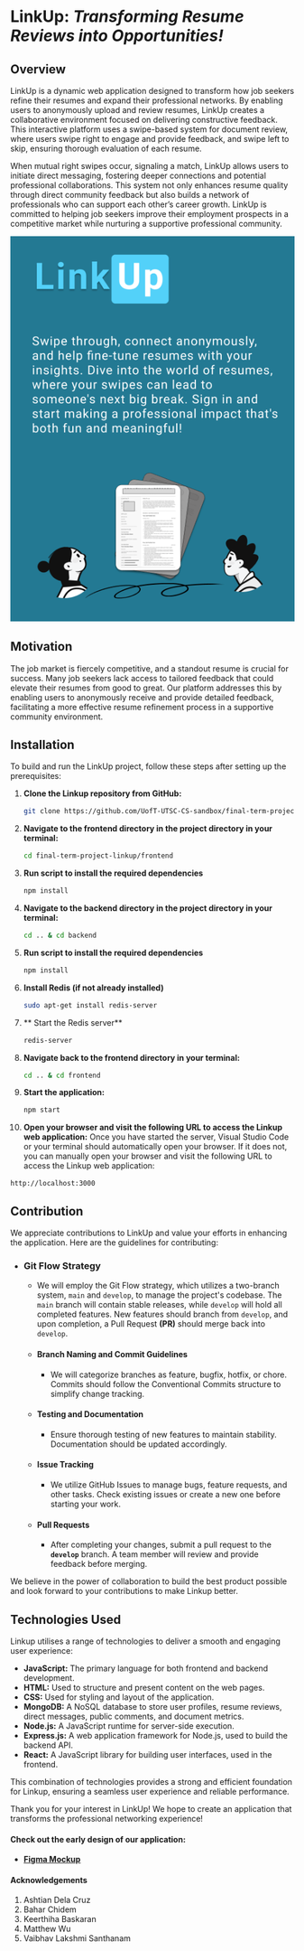 
# LinkUp: *Transforming Resume Reviews into Opportunities!*

## Overview

LinkUp is a dynamic web application designed to transform how job seekers refine their resumes and expand their professional networks. By enabling users to anonymously upload and review resumes, LinkUp creates a collaborative environment focused on delivering constructive feedback. This interactive platform uses a swipe-based system for document review, where users swipe right to engage and provide feedback, and swipe left to skip, ensuring thorough evaluation of each resume.

When mutual right swipes occur, signaling a match, LinkUp allows users to initiate direct messaging, fostering deeper connections and potential professional collaborations. This system not only enhances resume quality through direct community feedback but also builds a network of professionals who can support each other’s career growth. LinkUp is committed to helping job seekers improve their employment prospects in a competitive market while nurturing a supportive professional community.


![Readme Image 2](frontend/src/images/readme2.png "Screenshot for Readme")


## Motivation

The job market is fiercely competitive, and a standout resume is crucial for success. Many job seekers lack access to tailored feedback that could elevate their resumes from good to great. Our platform addresses this by enabling users to anonymously receive and provide detailed feedback, facilitating a more effective resume refinement process in a supportive community environment.

## Installation

To build and run the LinkUp project, follow these steps after setting up the prerequisites:

1. **Clone the Linkup repository from GitHub:**
   ```bash
   git clone https://github.com/UofT-UTSC-CS-sandbox/final-term-project-linkup.git
   ```

2. **Navigate to the frontend directory in the project directory in your terminal:**
   ```bash
   cd final-term-project-linkup/frontend
   ```
3. **Run script to install the required dependencies**
   ```bash
   npm install
   ```
4. **Navigate to the backend directory in the project directory in your terminal:**
   ```bash
   cd .. & cd backend
   ```
5. **Run script to install the required dependencies**
   ```bash
   npm install
   ```
6. **Install Redis (if not already installed)**
   ```bash
   sudo apt-get install redis-server
   ```
7. ** Start the Redis server**
   ```bash
   redis-server
   ```
8. **Navigate back to the frontend directory in your terminal:**
   ```bash
   cd .. & cd frontend
   ```
9. **Start the application:**
   ```bash
   npm start
   ```

10. **Open your browser and visit the following URL to access the Linkup web application:**
Once you have started the server, Visual Studio Code or your terminal should automatically open your browser. If it does not, you can manually open your browser and visit the following URL to access the Linkup web application:

   ```plaintext
   http://localhost:3000
   ```

## Contribution

We appreciate contributions to LinkUp and value your efforts in enhancing the application. Here are the guidelines for contributing:

- ### Git Flow Strategy

  - We will employ the Git Flow strategy, which utilizes a two-branch system, `main` and `develop`, to manage the project's codebase. The `main` branch will contain stable releases, while `develop` will hold all completed features. New features should branch from `develop`, and upon completion, a Pull Request **(PR)** should merge back into `develop`.

  - #### Branch Naming and Commit Guidelines

    - We will categorize branches as feature, bugfix, hotfix, or chore. Commits should follow the Conventional Commits structure to simplify change tracking.

  - #### Testing and Documentation

    - Ensure thorough testing of new features to maintain stability. Documentation should be updated accordingly.

  - #### Issue Tracking

    - We utilize GitHub Issues to manage bugs, feature requests, and other tasks. Check existing issues or create a new one before starting your work.
      
  - #### Pull Requests
    
    - After completing your changes, submit a pull request to the **`develop`** branch. A team member will review and provide feedback before merging.

We believe in the power of collaboration to build the best product possible and look forward to your contributions to make Linkup better.

## Technologies Used

Linkup utilises a range of technologies to deliver a smooth and engaging user experience:

- **JavaScript:** The primary language for both frontend and backend development.
- **HTML:** Used to structure and present content on the web pages.
- **CSS:** Used for styling and layout of the application.
- **MongoDB:** A NoSQL database to store user profiles, resume reviews, direct messages, public comments, and document metrics.
- **Node.js:** A JavaScript runtime for server-side execution.
- **Express.js:** A web application framework for Node.js, used to build the backend API.
- **React:** A JavaScript library for building user interfaces, used in the frontend.

This combination of technologies provides a strong and efficient foundation for Linkup, ensuring a seamless user experience and reliable performance.

Thank you for your interest in LinkUp! We hope to create an application that transforms the professional networking experience! 

#### Check out the early design of our application:
- <ins>**[Figma Mockup](https://www.figma.com/design/0iETezP6dJLcd5efMPoop3/CSCC01-%7C-Link-Up-Prototype?node-id=0-1&t=hAfJGcwDgsPLW2RY-1)**</ins>

#### Acknowledgements
1) Ashtian Dela Cruz
2) Bahar Chidem 
3) Keerthiha Baskaran
4) Matthew Wu
5) Vaibhav Lakshmi Santhanam
